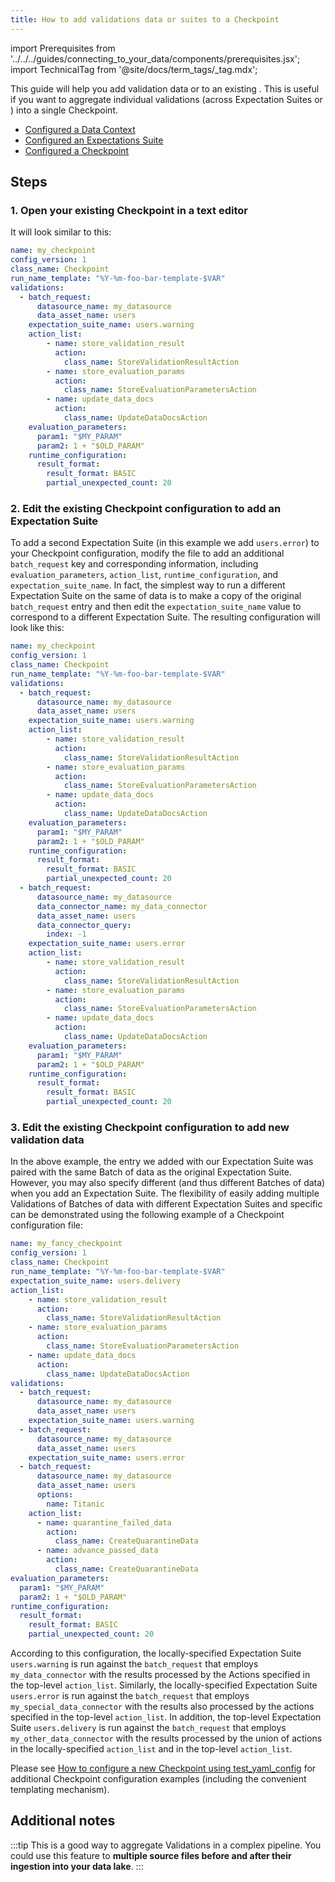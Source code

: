 ```yaml
---
title: How to add validations data or suites to a Checkpoint
---
```


import Prerequisites from '../../../guides/connecting_to_your_data/components/prerequisites.jsx';
import TechnicalTag from '@site/docs/term_tags/_tag.mdx';

This guide will help you add validation data or <TechnicalTag tag="expectation_suite" text="Expectation Suites" /> to an existing <TechnicalTag tag="checkpoint" text="Checkpoint" />. This is useful if you want to aggregate individual validations (across Expectation Suites or <TechnicalTag tag="datasource" text="Datasources" />) into a single Checkpoint.


<Prerequisites>

- [Configured a Data Context](/docs/guides/setup/configuring_data_contexts/instantiating_data_contexts/how_to_quickly_instantiate_a_data_context)
- [Configured an Expectations Suite](/docs/guides/expectations/how_to_create_and_edit_expectations_with_instant_feedback_from_a_sample_batch_of_data)
- [Configured a Checkpoint](./how_to_create_a_new_checkpoint.md)

</Prerequisites>

## Steps

### 1. Open your existing Checkpoint in a text editor

It will look similar to this:

```yaml
name: my_checkpoint
config_version: 1
class_name: Checkpoint
run_name_template: "%Y-%m-foo-bar-template-$VAR"
validations:
  - batch_request:
      datasource_name: my_datasource
      data_asset_name: users
    expectation_suite_name: users.warning
    action_list:
        - name: store_validation_result
          action:
            class_name: StoreValidationResultAction
        - name: store_evaluation_params
          action:
            class_name: StoreEvaluationParametersAction
        - name: update_data_docs
          action:
            class_name: UpdateDataDocsAction
    evaluation_parameters:
      param1: "$MY_PARAM"
      param2: 1 + "$OLD_PARAM"
    runtime_configuration:
      result_format:
        result_format: BASIC
        partial_unexpected_count: 20
```

### 2. Edit the existing Checkpoint configuration to add an Expectation Suite 

To add a second Expectation Suite (in this example we add ``users.error``) to your Checkpoint configuration, modify the file to add an additional `batch_request` key and corresponding information, including `evaluation_parameters`, `action_list`, `runtime_configuration`, and `expectation_suite_name`.  In fact, the simplest way to run a different Expectation Suite on the same <TechnicalTag tag="batch" text="Batch" /> of data is to make a copy of the original `batch_request` entry and then edit the `expectation_suite_name` value to correspond to a different Expectation Suite.  The resulting configuration will look like this:

```yaml
name: my_checkpoint
config_version: 1
class_name: Checkpoint
run_name_template: "%Y-%m-foo-bar-template-$VAR"
validations:
  - batch_request:
      datasource_name: my_datasource
      data_asset_name: users
    expectation_suite_name: users.warning
    action_list:
        - name: store_validation_result
          action:
            class_name: StoreValidationResultAction
        - name: store_evaluation_params
          action:
            class_name: StoreEvaluationParametersAction
        - name: update_data_docs
          action:
            class_name: UpdateDataDocsAction
    evaluation_parameters:
      param1: "$MY_PARAM"
      param2: 1 + "$OLD_PARAM"
    runtime_configuration:
      result_format:
        result_format: BASIC
        partial_unexpected_count: 20
  - batch_request:
      datasource_name: my_datasource
      data_connector_name: my_data_connector
      data_asset_name: users
      data_connector_query:
        index: -1
    expectation_suite_name: users.error
    action_list:
        - name: store_validation_result
          action:
            class_name: StoreValidationResultAction
        - name: store_evaluation_params
          action:
            class_name: StoreEvaluationParametersAction
        - name: update_data_docs
          action:
            class_name: UpdateDataDocsAction
    evaluation_parameters:
      param1: "$MY_PARAM"
      param2: 1 + "$OLD_PARAM"
    runtime_configuration:
      result_format:
        result_format: BASIC
        partial_unexpected_count: 20
```

### 3. Edit the existing Checkpoint configuration to add new validation data

In the above example, the entry we added with our Expectation Suite was paired with the same Batch of data as the original Expectation Suite.  However, you may also specify different <TechnicalTag tag="batch_request" text="Batch Requests" /> (and thus different Batches of data) when you add an Expectation Suite.  The flexibility of easily adding multiple Validations of Batches of data with different Expectation Suites and specific <TechnicalTag tag="action" text="Actions" /> can be demonstrated using the following example of a Checkpoint configuration file:

```yaml
name: my_fancy_checkpoint
config_version: 1
class_name: Checkpoint
run_name_template: "%Y-%m-foo-bar-template-$VAR"
expectation_suite_name: users.delivery
action_list:
    - name: store_validation_result
      action:
        class_name: StoreValidationResultAction
    - name: store_evaluation_params
      action:
        class_name: StoreEvaluationParametersAction
    - name: update_data_docs
      action:
        class_name: UpdateDataDocsAction
validations:
  - batch_request:
      datasource_name: my_datasource
      data_asset_name: users
    expectation_suite_name: users.warning
  - batch_request:
      datasource_name: my_datasource
      data_asset_name: users
    expectation_suite_name: users.error
  - batch_request:
      datasource_name: my_datasource
      data_asset_name: users
      options:
        name: Titanic
    action_list:
      - name: quarantine_failed_data
        action:
          class_name: CreateQuarantineData
      - name: advance_passed_data
        action:
          class_name: CreateQuarantineData
evaluation_parameters:
  param1: "$MY_PARAM"
  param2: 1 + "$OLD_PARAM"
runtime_configuration:
  result_format:
    result_format: BASIC
    partial_unexpected_count: 20
```

According to this configuration, the locally-specified Expectation Suite ``users.warning`` is run against the ``batch_request`` that employs ``my_data_connector`` with the results processed by the Actions specified in the top-level ``action_list``. Similarly, the locally-specified Expectation Suite ``users.error`` is run against the ``batch_request`` that employs ``my_special_data_connector`` with the results also processed by the actions specified in the top-level ``action_list``. In addition, the top-level Expectation Suite ``users.delivery`` is run against the ``batch_request`` that employs ``my_other_data_connector`` with the results processed by the union of actions in the locally-specified ``action_list`` and in the top-level ``action_list``.

Please see [How to configure a new Checkpoint using test_yaml_config](./how_to_configure_a_new_checkpoint_using_test_yaml_config.md) for additional Checkpoint configuration examples (including the convenient templating mechanism).


## Additional notes

:::tip
This is a good way to aggregate Validations in a complex pipeline. You could use this feature to **<TechnicalTag tag="validation" text="Validate" /> multiple source files before and after their ingestion into your data lake**.
:::


